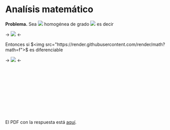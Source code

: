 # Analísis matemático

**Problema.** Sea <img src="https://render.githubusercontent.com/render/math?math=f:\mathbb R^d \backslash \{0\} \longrightarrow \mathbb R "> homogénea de grado <img src="https://render.githubusercontent.com/render/math?math=\gamma \in \mathbb R"> es decir

-> <img src="https://render.githubusercontent.com/render/math?math=f(tx)=t^\gamma f(x) \quad x\in \mathbb R^d \backslash \{0\}, \ t>0."> <-
        
Entonces si $<img src="https://render.githubusercontent.com/render/math?math=f">$ es diferenciable
        
-> <img src="https://render.githubusercontent.com/render/math?math=<x,\nabla f(x)>=\gamma \nabla f(x)"> <- 

<object data="https://github.com/pavelflores/Analisis/blob/master/Funcion_homogenea.pdf" type="application/pdf" width="700px" height="700px">
    <embed src="https://github.com/pavelflores/Analisis/blob/master/Funcion_homogenea.pdf">
        <p>El PDF con la respuesta está <a href="https://github.com/pavelflores/Analisis/blob/master/Funcion_homogenea.pdf"> aquí</a>.</p>
    </embed>
</object>
